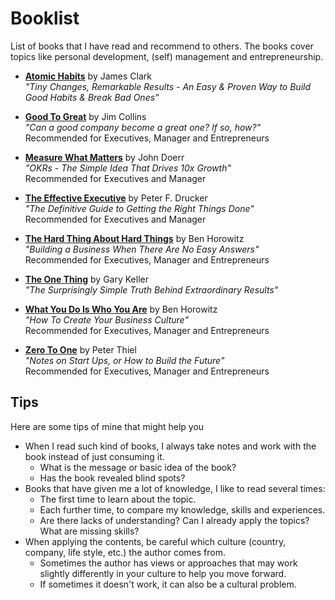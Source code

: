 # Booklist

List of books that I have read and recommend to others. The books cover topics like personal development, (self) management and entrepreneurship.

- [**Atomic Habits**](https://jamesclear.com/atomic-habits) by James Clark <br>
  *"Tiny Changes, Remarkable  Results - An Easy & Proven Way to Build Good Habits & Break Bad Ones"*

- [**Good To Great**](https://en.wikipedia.org/wiki/Good_to_Great) by Jim Collins <br>
  *"Can a good company become a great one? If so, how?"* <br>
  Recommended for Executives, Manager and Entrepreneurs
  
- [**Measure What Matters**](https://www.amazon.com/Measure-What-Matters-Google-Foundation/dp/0525536221) by John Doerr <br>
  *"OKRs - The Simple Idea That Drives 10x Growth"* <br>
  Recommended for Executives and Manager

- [**The Effective Executive**](https://www.amazon.com/Effective-Executive-Definitive-Harperbusiness-Essentials/dp/0060833459) by Peter F. Drucker <br>
  *"The Definitive Guide to Getting the Right Things Done"* <br>
  Recommended for Executives and Manager

- [**The Hard Thing About Hard Things**](https://www.amazon.com/Hard-Thing-About-Things-Building/dp/0062273205) by Ben Horowitz <br>
  *"Building a Business When There Are No Easy Answers"* <br>
  Recommended for Executives, Manager and Entrepreneurs

- [**The One Thing**](https://www.the1thing.com/) by Gary Keller <br>
  *"The Surprisingly Simple Truth Behind Extraordinary Results"*

- [**What You Do Is Who You Are**](https://www.amazon.com/What-You-Do-Who-Are/dp/0062871331) by Ben Horowitz <br>
  *"How To Create Your Business Culture"* <br>
  Recommended for Executives, Manager and Entrepreneurs

- [**Zero To One**](https://www.amazon.com/Zero-One-Notes-Startups-Future/dp/0804139296) by Peter Thiel <br>
  *"Notes on Start Ups, or How to Build the Future"* <br>
  Recommended for Executives, Manager and Entrepreneurs

## Tips
Here are some tips of mine that might help you
- When I read such kind of books, I always take notes and work with the book instead of just consuming it.
  - What is the message or basic idea of the book?
  - Has the book revealed blind spots?
- Books that have given me a lot of knowledge, I like to read several times: 
  - The first time to learn about the topic.
  - Each further time, to compare my knowledge, skills and experiences.
  - Are there lacks of understanding? Can I already apply the topics? What are missing skills? 
- When applying the contents, be careful which culture (country, company, life style, etc.) the author comes from.
  - Sometimes the author has views or approaches that may work slightly differently in your culture to help you move forward.
  - If sometimes it doesn't work, it can also be a cultural problem.
